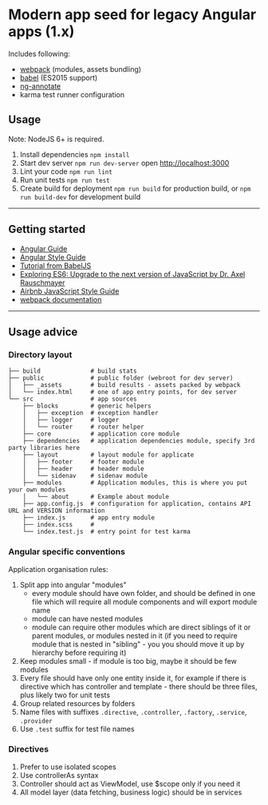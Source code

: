 # Modern app seed for legacy Angular apps (1.x) 

Includes following:
 - [webpack](http://webpack.github.io) (modules, assets bundling)
 - [babel](http://babeljs.io/) (ES2015 support)
 - [ng-annotate](https://github.com/olov/ng-annotate)
 - karma test runner configuration

## Usage

Note: NodeJS 6+ is required.

1. Install dependencies `npm install`
2. Start dev server `npm run dev-server` open [http://localhost:3000](http://localhost:3000)
3. Lint your code `npm run lint`
4. Run unit tests `npm run test`
5. Create build for deployment `npm run build` for production build, or `npm run build-dev` for development build

---

## Getting started
 - [Angular Guide](https://docs.angularjs.org/guide)
 - [Angular Style Guide](https://github.com/johnpapa/angular-styleguide/blob/master/a1/README.md)
 - [Tutorial from BabelJS](http://babeljs.io/docs/learn-es2015/)
 - [Exploring ES6: Upgrade to the next version of JavaScript by Dr. Axel Rauschmayer](http://exploringjs.com/)
 - [Airbnb JavaScript Style Guide](https://github.com/airbnb/javascript)
 - [webpack documentation](http://webpack.github.io/docs/) 

---

## Usage advice 

### Directory layout
    ├── build              # build stats
    ├── public             # public folder (webroot for dev server)
    │   ├── _assets        # build results - assets packed by webpack
    │   └── index.html     # one of app entry points, for dev server
    └── src                # app sources
        ├── blocks         # generic helpers
        │   ├── exception  # exception handler
        │   ├── logger     # logger
        │   └── router     # router helper
        ├── core           # application core module
        ├── dependencies   # application dependencies module, specify 3rd party libraries here
        ├── layout         # layout module for applicate
        │   ├── footer     # footer module
        │   ├── header     # header module
        │   └── sidenav    # sidenav module
        ├── modules        # Application modules, this is where you put your own modules
        │   └── about      # Example about module
        ├── app.config.js  # configuration for application, contains API URL and VERSION information
        ├── index.js       # app entry module
        ├── index.scss     # 
        └── index.test.js  # entry point for test karma

### Angular specific conventions

Application organisation rules:

1. Split app into angular "modules" 
    - every module should have own folder, and should be defined in one file which will require all module components and will export module name 
    - module can have nested modules
    - module can require other modules which are direct siblings of it or parent modules, or modules nested in it (if you need to require module that is nested in "sibling" - you you should move it up by hierarchy before requiring it)
2. Keep modules small - if module is too big, maybe it should be few modules 
3. Every file should have only one entity inside it, for example if there is directive which has controller and template - there should be three files, plus likely two for unit tests   
4. Group related resources by folders
5. Name files with suffixes `.directive`, `.controller`, `.factory`, `.service`, `.provider`
6. Use `.test` suffix for test file names

### Directives

1. Prefer to use isolated scopes
2. Use controllerAs syntax 
3. Controller should act as ViewModel, use $scope only if you need it
4. All model layer (data fetching, business logic) should be in services
